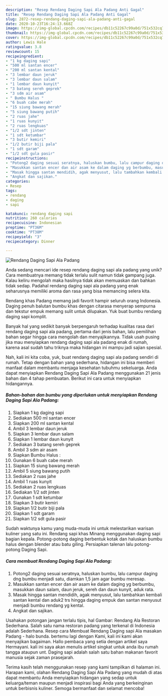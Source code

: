 ```yaml
---
description: "Resep Rendang Daging Sapi Ala Padang Anti Gagal"
title: "Resep Rendang Daging Sapi Ala Padang Anti Gagal"
slug: 2872-resep-rendang-daging-sapi-ala-padang-anti-gagal
date: 2020-10-23T16:24:13.668Z
image: https://img-global.cpcdn.com/recipes/db11c52267c99a0d/751x532cq70/rendang-daging-sapi-ala-padang-foto-resep-utama.jpg
thumbnail: https://img-global.cpcdn.com/recipes/db11c52267c99a0d/751x532cq70/rendang-daging-sapi-ala-padang-foto-resep-utama.jpg
cover: https://img-global.cpcdn.com/recipes/db11c52267c99a0d/751x532cq70/rendang-daging-sapi-ala-padang-foto-resep-utama.jpg
author: Lewis Hale
ratingvalue: 3.8
reviewcount: 15
recipeingredient:
- "1 kg daging sapi"
- "500 ml santan encer"
- "200 ml santan kental"
- "3 lembar daun jeruk"
- "3 lembar daun salam"
- "1 lembar daun kunyit"
- "3 batang sereh geprek"
- "3 sdm air asam"
- " Bumbu Halus "
- "6 buah cabe merah"
- "15 siung bawang merah"
- "5 siung bawang putih"
- "2 ruas jahe"
- "1 ruas kunyit"
- "2 ruas lengkuas"
- "1/2 sdt jinten"
- "1 sdt ketumbar"
- "3 butir kemiri"
- "1/2 butir biji pala"
- "1 sdt garam"
- "1/2 sdt gula pasir"
recipeinstructions:
- "Potong2 daging sesuai seratnya, haluskan bumbu, lalu campur daging dng bumbu menjadi satu, diamkan 1,5 jam agar bumbu meresap."
- "Masukkan santan encer dan air asam ke dalam daging yg berbumbu, masukkan daun salam, daun jeruk, sereh dan daun kunyit, aduk rata."
- "Masak hingga santan mendidih, agak menyusut, lalu tambahkan kembali santan kental dan aduk2 trs hingga daging empuk dan santan menyusut menjadi bumbu rendang yg kental."
- "Angkat dan sajikan."
categories:
- Resep
tags:
- rendang
- daging
- sapi

katakunci: rendang daging sapi 
nutrition: 260 calories
recipecuisine: Indonesian
preptime: "PT36M"
cooktime: "PT38M"
recipeyield: "3"
recipecategory: Dinner

---
```



![Rendang Daging Sapi Ala Padang](https://img-global.cpcdn.com/recipes/db11c52267c99a0d/751x532cq70/rendang-daging-sapi-ala-padang-foto-resep-utama.jpg)

Anda sedang mencari ide resep rendang daging sapi ala padang yang unik? Cara membuatnya memang tidak terlalu sulit namun tidak gampang juga. Kalau keliru mengolah maka hasilnya tidak akan memuaskan dan bahkan tidak sedap. Padahal rendang daging sapi ala padang yang enak seharusnya memiliki aroma dan rasa yang bisa memancing selera kita.

Rendang khas Padang memang jadi favorit hampir seluruh orang Indonesia. Daging penuh balutan bumbu khas dengan citarasa menyerap sempurna dan tekstur empuk memang sulit untuk dilupakan. Yuk buat bumbu rendang daging sapi komplit.

Banyak hal yang sedikit banyak berpengaruh terhadap kualitas rasa dari rendang daging sapi ala padang, pertama dari jenis bahan, lalu pemilihan bahan segar hingga cara mengolah dan menyajikannya. Tidak usah pusing jika mau menyiapkan rendang daging sapi ala padang enak di rumah, karena asal sudah tahu triknya maka hidangan ini mampu jadi sajian spesial.


Nah, kali ini kita coba, yuk, buat rendang daging sapi ala padang sendiri di rumah. Tetap dengan bahan yang sederhana, hidangan ini bisa memberi manfaat dalam membantu menjaga kesehatan tubuhmu sekeluarga. Anda dapat menyiapkan Rendang Daging Sapi Ala Padang menggunakan 21 jenis bahan dan 4 tahap pembuatan. Berikut ini cara untuk menyiapkan hidangannya.

<!--inarticleads1-->

##### Bahan-bahan dan bumbu yang diperlukan untuk menyiapkan Rendang Daging Sapi Ala Padang:

1. Siapkan 1 kg daging sapi
1. Sediakan 500 ml santan encer
1. Siapkan 200 ml santan kental
1. Ambil 3 lembar daun jeruk
1. Siapkan 3 lembar daun salam
1. Siapkan 1 lembar daun kunyit
1. Sediakan 3 batang sereh geprek
1. Ambil 3 sdm air asam
1. Siapkan  Bumbu Halus :
1. Gunakan 6 buah cabe merah
1. Siapkan 15 siung bawang merah
1. Ambil 5 siung bawang putih
1. Sediakan 2 ruas jahe
1. Ambil 1 ruas kunyit
1. Sediakan 2 ruas lengkuas
1. Sediakan 1/2 sdt jinten
1. Gunakan 1 sdt ketumbar
1. Siapkan 3 butir kemiri
1. Siapkan 1/2 butir biji pala
1. Siapkan 1 sdt garam
1. Siapkan 1/2 sdt gula pasir


Sudah waktunya kamu yang muda-muda ini untuk melestarikan warisan kuliner yang satu ini. Rendang sapi khas Minang menggunakan daging sapi bagian kepala. Potong-potong daging berbentuk kotak dan haluskan bumbu halus dengan blender atau batu giling. Persiapkan talenan lalu potong-potong Daging Sapi. 

<!--inarticleads2-->

##### Cara membuat Rendang Daging Sapi Ala Padang:

1. Potong2 daging sesuai seratnya, haluskan bumbu, lalu campur daging dng bumbu menjadi satu, diamkan 1,5 jam agar bumbu meresap.
1. Masukkan santan encer dan air asam ke dalam daging yg berbumbu, masukkan daun salam, daun jeruk, sereh dan daun kunyit, aduk rata.
1. Masak hingga santan mendidih, agak menyusut, lalu tambahkan kembali santan kental dan aduk2 trs hingga daging empuk dan santan menyusut menjadi bumbu rendang yg kental.
1. Angkat dan sajikan.


Usahakan potongan jangan terlalu tipis, hal Gambar: Rendang Ala Restoran Sederhana. Salah satu nama restoran padang yang terkenal di Indonesia adalah Sederhana. Resep cara Membuat Rendang Daging sapi Ala masakan Padang - halo bunda. bertemu lagi dengan Kami, kali ini kami akan menyajikan bagaiman. Hallo pembaca yang setia dengan artikel saya Hermayani. kali ini saya akan menulis artikel singkat untuk anda ibu rumah tangga ataupun unt. Daging sapi adalah salah satu bahan makanan favorit manusia sejak zaman prasejarah. 

Terima kasih telah menggunakan resep yang kami tampilkan di halaman ini. Harapan kami, olahan Rendang Daging Sapi Ala Padang yang mudah di atas dapat membantu Anda menyiapkan hidangan yang sedap untuk keluarga/teman maupun menjadi inspirasi bagi Anda yang berkeinginan untuk berbisnis kuliner. Semoga bermanfaat dan selamat mencoba!
